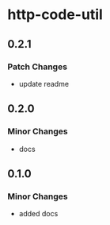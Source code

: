 # http-code-util

## 0.2.1

### Patch Changes

- update readme

## 0.2.0

### Minor Changes

- docs

## 0.1.0

### Minor Changes

- added docs
